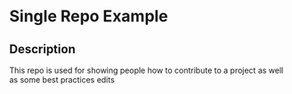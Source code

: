 # Single Repo Example

## Description
This repo is used for showing people how to contribute to a project as well as some best practices
edits
